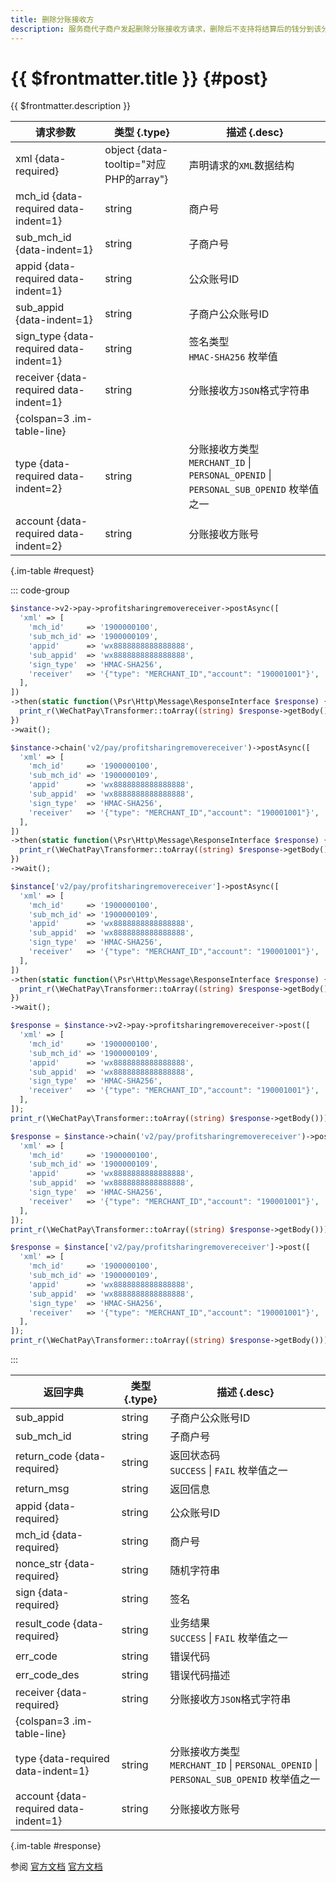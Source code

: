 ```yaml
---
title: 删除分账接收方
description: 服务商代子商户发起删除分账接收方请求，删除后不支持将结算后的钱分到该分账接收方。
---
```


# {{ $frontmatter.title }} {#post}

{{ $frontmatter.description }}

| 请求参数 | 类型 {.type} | 描述 {.desc}
| --- | --- | ---
| xml {data-required} | object {data-tooltip="对应PHP的array"} | 声明请求的`XML`数据结构
| mch_id {data-required data-indent=1} | string | 商户号
| sub_mch_id {data-indent=1} | string | 子商户号
| appid {data-required data-indent=1} | string | 公众账号ID
| sub_appid {data-indent=1} | string | 子商户公众账号ID
| sign_type {data-required data-indent=1} | string | 签名类型<br/>`HMAC-SHA256` 枚举值
| receiver {data-required data-indent=1} | string | 分账接收方`JSON`格式字符串
| {colspan=3 .im-table-line}
| type {data-required data-indent=2} | string | 分账接收方类型<br/>`MERCHANT_ID` \| `PERSONAL_OPENID` \| `PERSONAL_SUB_OPENID` 枚举值之一
| account {data-required data-indent=2} | string | 分账接收方账号

{.im-table #request}

::: code-group

```php [异步纯链式]
$instance->v2->pay->profitsharingremovereceiver->postAsync([
  'xml' => [
    'mch_id'     => '1900000100',
    'sub_mch_id' => '1900000109',
    'appid'      => 'wx8888888888888888',
    'sub_appid'  => 'wx8888888888888888',
    'sign_type'  => 'HMAC-SHA256',
    'receiver'   => '{"type": "MERCHANT_ID","account": "190001001"}',
  ],
])
->then(static function(\Psr\Http\Message\ResponseInterface $response) {
  print_r(\WeChatPay\Transformer::toArray((string) $response->getBody()));
})
->wait();
```

```php [异步声明式]
$instance->chain('v2/pay/profitsharingremovereceiver')->postAsync([
  'xml' => [
    'mch_id'     => '1900000100',
    'sub_mch_id' => '1900000109',
    'appid'      => 'wx8888888888888888',
    'sub_appid'  => 'wx8888888888888888',
    'sign_type'  => 'HMAC-SHA256',
    'receiver'   => '{"type": "MERCHANT_ID","account": "190001001"}',
  ],
])
->then(static function(\Psr\Http\Message\ResponseInterface $response) {
  print_r(\WeChatPay\Transformer::toArray((string) $response->getBody()));
})
->wait();
```

```php [异步属性式]
$instance['v2/pay/profitsharingremovereceiver']->postAsync([
  'xml' => [
    'mch_id'     => '1900000100',
    'sub_mch_id' => '1900000109',
    'appid'      => 'wx8888888888888888',
    'sub_appid'  => 'wx8888888888888888',
    'sign_type'  => 'HMAC-SHA256',
    'receiver'   => '{"type": "MERCHANT_ID","account": "190001001"}',
  ],
])
->then(static function(\Psr\Http\Message\ResponseInterface $response) {
  print_r(\WeChatPay\Transformer::toArray((string) $response->getBody()));
})
->wait();
```

```php [同步纯链式]
$response = $instance->v2->pay->profitsharingremovereceiver->post([
  'xml' => [
    'mch_id'     => '1900000100',
    'sub_mch_id' => '1900000109',
    'appid'      => 'wx8888888888888888',
    'sub_appid'  => 'wx8888888888888888',
    'sign_type'  => 'HMAC-SHA256',
    'receiver'   => '{"type": "MERCHANT_ID","account": "190001001"}',
  ],
]);
print_r(\WeChatPay\Transformer::toArray((string) $response->getBody()));
```

```php [同步声明式]
$response = $instance->chain('v2/pay/profitsharingremovereceiver')->post([
  'xml' => [
    'mch_id'     => '1900000100',
    'sub_mch_id' => '1900000109',
    'appid'      => 'wx8888888888888888',
    'sub_appid'  => 'wx8888888888888888',
    'sign_type'  => 'HMAC-SHA256',
    'receiver'   => '{"type": "MERCHANT_ID","account": "190001001"}',
  ],
]);
print_r(\WeChatPay\Transformer::toArray((string) $response->getBody()));
```

```php [同步属性式]
$response = $instance['v2/pay/profitsharingremovereceiver']->post([
  'xml' => [
    'mch_id'     => '1900000100',
    'sub_mch_id' => '1900000109',
    'appid'      => 'wx8888888888888888',
    'sub_appid'  => 'wx8888888888888888',
    'sign_type'  => 'HMAC-SHA256',
    'receiver'   => '{"type": "MERCHANT_ID","account": "190001001"}',
  ],
]);
print_r(\WeChatPay\Transformer::toArray((string) $response->getBody()));
```

:::

| 返回字典 | 类型 {.type} | 描述 {.desc}
| --- | --- | ---
| sub_appid | string | 子商户公众账号ID
| sub_mch_id | string | 子商户号
| return_code {data-required} | string | 返回状态码<br/>`SUCCESS` \| `FAIL` 枚举值之一
| return_msg | string | 返回信息
| appid {data-required} | string | 公众账号ID
| mch_id {data-required} | string | 商户号
| nonce_str {data-required} | string | 随机字符串
| sign {data-required} | string | 签名
| result_code {data-required} | string | 业务结果<br/>`SUCCESS` \| `FAIL` 枚举值之一
| err_code | string | 错误代码
| err_code_des | string | 错误代码描述
| receiver {data-required} | string | 分账接收方`JSON`格式字符串
| {colspan=3 .im-table-line}
| type {data-required data-indent=1} | string | 分账接收方类型<br/>`MERCHANT_ID` \| `PERSONAL_OPENID` \| `PERSONAL_SUB_OPENID` 枚举值之一
| account {data-required data-indent=1} | string | 分账接收方账号

{.im-table #response}

参阅 [官方文档](https://pay.weixin.qq.com/wiki/doc/api/allocation.php?chapter=27_4&index=5) [官方文档](https://pay.weixin.qq.com/wiki/doc/api/allocation_sl.php?chapter=25_4&index=5)
